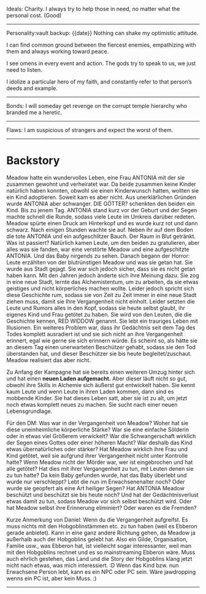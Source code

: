 Ideals: 
Charity. I always try to help those in need, no matter what the personal cost. (Good)
___
Personality:vault backup: {{date}}
Nothing can shake my optimistic attitude.

I can find common ground between the fiercest enemies, empathizing with them and always working toward peace.

I see omens in every event and action. The gods try to speak to us, we just need to listen.

I idolize a particular hero of my faith, and constantly refer to that person’s deeds and example.
___
Bonds:
I will someday get revenge on the corrupt temple hierarchy who branded me a heretic.
___
Flaws:
I am suspicious of strangers and expect the worst of them.
___
# Backstory

Meadow hatte ein wundervolles Leben, eine Frau ANTONIA mit der sie zusammen gewohnt und verheiratet war. Da beide zusammen keine Kinder natürlich haben konnten, obwohl sie einen Kinderwunsch hatten, wollten sie ein Kind adoptieren. Soweit kam es aber nicht. Aus unerklärlichen Gründen wurde ANTONIA aber schwanger. DIE GÖTTER? schenkten den beiden ein Kind.
Bis zu jenem Tag. ANTONIA stand kurz vor der Geburt und der Segen machte schnell die Runde, sodass viele Leute im Umkreis darüber redeten. Meadow spürte einen Druck am Hinterkopf und es wurde kurz rot und dann schwarz. Nach einigen Stunden wachte sie auf. Neben ihr auf dem Boden die tote ANTONIA und ein aufgeschlitzer Bauch. Der Raum in Blut getränkt. Was ist passiert? Natürlich kamen Leute, um den beiden zu gratulieren, aber alles was sie fanden, war eine verstörte Meadow und eine aufgeschitzte ANTONIA. Und das Baby nirgends zu sehen. Danach begann der Horror: Leute erzählten von der blutrünstigen Meadow und was sie getan hat. Sie wurde aus Stadt gejagt. Sie war sich jedoch sicher, dass sie es nicht getan haben kann. Mit den Jahren jedoch änderte sich ihre Meinung dazu. Sie zog in eine neue Stadt, lernte das Alchemistentum, um zu arbeiten, da sie etwas geistiges und nicht körperliches machen wollte. Leider jedoch spricht sich diese Geschichte rum, sodass sie von Zeit zu Zeit immer in eine neue Stadt ziehen muss, damit sie Ihre Vergangenheit nicht einholt. Leider setzten die Leute und Rumors alles in den Kopf, sodass sie heute selbst glaubt, ihr eigenes Kind und Frau getötet zu haben. Sie wird von den Leuten, die die Geschichte kennen, RED WIDDOW genannt. Sie lebt ein trauriges Leben mit Illusionen. Ein weiteres Problem war, dass ihr Gedächtnis seit dem Tag des Todes komplett ausradiert ist und sie sich nicht an ihre Vergangenheit erinnert, egal wie gerne sie sich erinnern würde. Es scheint so, als hätte sie an diesem Tag einen unerwarteten Beschützer gehabt, sodass sie den Tod überstanden hat, und dieser Beschützer sie bis heute begleitet/zuschaut. Meadow realisiert das aber nicht.

Zu Anfang der Kampagne hat sie bereits einen weiteren Umzug hinter sich und hat einen **neuen Laden aufgemacht.** Aber dieser läuft nicht so gut, obwohl ihre Skills in Alchemie sich äußerst gut entwickelt haben. Sie kennt kaum Leute und wenn Leute in ihren Laden kommen, dann sind es mobbende Kinder. Sie hat dieses Leben satt, aber sie ist zu alt, um jetzt noch etwas komplett neues zu machen. Sie sucht nach einer neuen Lebensgrundlage. 

Für den DM: Was war in der Vergangenheit von Meadow? Woher hat sie diese uneinheimliche körperliche Stärke? 
War sie eine einfache Sölderin oder in etwas viel Größerem verwickelt?
War die Schwangerschaft wirklich der Segen eines Gottes oder einer höheren Macht? War deshalb das Kind etwas übernatürliches oder stärker? 
Hat Meadow wirklich ihre Frau und Kind getötet, weil sie aufgrund ihrer Vergangenheit nicht unter Kontrolle hatte? 
Wenn Meadow nicht der Mörder war, wer ist eingebrochen und hat alle getötet? 
Hat dies mit ihrer Vergangenheit zu tun, mit Leuten denen sie zu tun hatte?
Da kein Baby gefunden wurde, hat das Baby überlebt und wurde nur verschleppt? 
Lebt die nun im Erwachsenenalter noch? Oder wurde sie geopfert als eine Art heiliger Segen? 
Hat ANTONIA Meadow beschützt und beschützt sie bis heute noch? 
Und hat der Gedächtnisverlust etwas damit zu tun, sodass Meadow vor sich selbst beschützt wird. Oder hat Meadow selbst ihre Erinnerung eliminiert? Oder waren es die Fremden?

Kurze Anmerkung von Daniel: Wenn du die Vergangenheit aufgreifst. Es muss nichts mit den Hobgoblinstämmen etc. zu tun haben (weil es Ebberon gerade anbietet). Kann in eine ganz andere Richtung gehen, da Meadow ja außerhalb auch der Hobgoblins gelebt hat. Also ein Gilde, Organisation, Familie usw., was Ebberon hat, ist vielleicht sogar interessanter, weil man mit den Hobgoblins rechnet und es so mainstreaming Ebberon wäre. Muss auch ehrlich gestehen, das Land und die Story der Hobgoblins klang jetzt nicht nach etwas, was mich interessiert. :D Wenn das Kind bzw. nun Erwachsene Person lebt, kann es ein NPC oder PC sein. Wäre jawdropping wenns ein PC ist, aber kein Muss. :)
___

